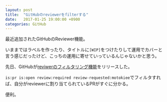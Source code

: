 ```yaml
---
layout: post
title:  "GitHubのreviewerをfilterする"
date:   2017-01-25 19:00:00 +0900
categories: GitHub
---
```

最近追加されたGitHubのReviewer機能。

いままではラベルを作ったり、タイトルに`[WIP]`をつけたりして運用でカバーと言う感じだったけど、こっちの運用に寄せていっているんじゃないかと思う。

先日、GitHubが[reviwerのフィルタリング機能](https://github.com/blog/2306-filter-pull-request-reviews-and-review-requests)をリリースした。

`is:pr is:open review:required review-requested:motokiee`でフィルタすれば、自分がreviewerに割り当てられているPRがすぐに分かる。

便利。